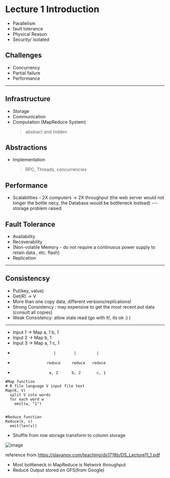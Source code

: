 # Lecture 1 Introduction

 - Parallelism
 - fault tolerance 
 - Physical Reason
 - Security/ isolated 

## Challenges

 - Concurrency
 - Partial failure
 - Performance

----------------------------------------------------

## Infrastructure

 - Storage
 - Communication
 - Computation (MapReduce System)
   > abstract and hidden
## Abstractions

- Implementation
  > RPC, Threads, concurrencies
  >
## Performance

 - Scalabilities - 2X computers -> 2X throughput (the web server would not longer the bottle necy, the Database would be bottleneck instead) --- storage problem raised.

## Fault Tolerance

- Availability
- Recoverability
- (Non-volatile Memory - do not require a continuous power supply to retain data , etc. flash)
- Replication

-------------------------------------------------------------------------
## Consistencsy

  - Put(key, value)
  - Get(R) -> V 
  - More than one copy data, different versions/replications! 
  - Strong Consistency : may expensive to get the most recent put data (consult all copies)
  - Weak Consistency: allow stale read (go with it!, its ok :) )
----------------------------------------------------------------------------

 - Input 1 -> Map       a, 1     b, 1
 - Input 2 -> Map                b, 1
 - Input 3 -> Map       a, 1              c, 1
 -                       |        |         |
 -                    reduce     reduce   reduce
 -                     a, 2      b, 2       c, 1


```
#Map function
# R file language V input file text
Map(K, V)
  split V into words
  for each word w
    emit(w, "1")


#Reduce function
Reduce(k, v)
  emit(len(v))

```
- Shuffle from row storage transform to column storage

![image](https://github.com/shis20/MIT_6.824-Distributed-System/assets/99380263/9e64a898-e179-47f9-94e6-3f41769b14b7)

reference from https://slavanov.com/teaching/ds1718b/DS_Lecture11_1.pdf

- Most bottleneck in MapReduce is Network throughput
- Reduce Output stored on GFS(from Google)


